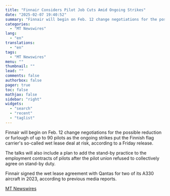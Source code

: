```yaml
---
title: "Finnair Considers Pilot Job Cuts Amid Ongoing Strikes"
date: "2025-02-07 19:40:52"
summary: "Finnair will begin on Feb. 12 change negotiations for the possible reduction or furlough of up to 90 pilots as the ongoing strikes put the Finnish flag carrier's so-called wet lease deal at risk, according to a Friday release. The talks will also include a plan to add the stand-by..."
categories:
  - "MT Newswires"
lang:
  - "en"
translations:
  - "en"
tags:
  - "MT Newswires"
menu: ""
thumbnail: ""
lead: ""
comments: false
authorbox: false
pager: true
toc: false
mathjax: false
sidebar: "right"
widgets:
  - "search"
  - "recent"
  - "taglist"
---
```


Finnair will begin on Feb. 12 change negotiations for the possible reduction or furlough of up to 90 pilots as the ongoing strikes put the Finnish flag carrier's so-called wet lease deal at risk, according to a Friday release.

The talks will also include a plan to add the stand-by practice to the employment contracts of pilots after the pilot union refused to collectively agree on stand-by duty.

Finnair signed the wet lease agreement with Qantas for two of its A330 aircraft in 2023, according to previous media reports.

[MT Newswires](https://www.tradingview.com/news/mtnewswires.com:20250207:G2465099:0/)
